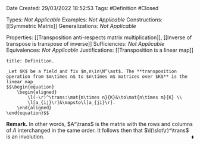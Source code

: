 <br />
<br />

Date Created: 29/03/2022 18:52:53
Tags: #Definition #Closed 

Types: _Not Applicable_
Examples: _Not Applicable_
Constructions: [[Symmetric Matrix]]
Generalizations: _Not Applicable_

Properties: [[Transposition anti-respects matrix multiplication]], [[Inverse of transpose is transpose of inverse]]
Sufficiencies: _Not Applicable_
Equivalences: _Not Applicable_
Justifications: [[Transposition is a linear map]]

``` ad-Definition
title: Definition.

_Let $K$ be a field and fix $m,n\in\N^\ast$. The **transposition operation from $m\times n$ to $n\times m$ matrices over $K$** is the linear map_
$$\begin{equation}
    \begin{aligned}
        \l(-\r)^\trans:\mat{m\times n}{K}&\to\mat{n\times m}{K} \\
        \l[a_{ij}\r]&\mapsto\l[a_{ji}\r].
    \end{aligned}
\end{equation}$$

```

**Remark.** In other words, $A^\trans$ is the matrix with the rows and columns of $A$ interchanged in the same order. It follows then that $\l(\slot\r)^\trans$ is an involution.<span style="float:right;">$\blacklozenge$</span>
